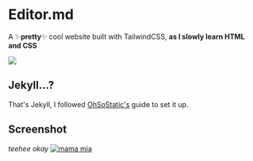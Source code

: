 # Editor.md
A ✨**pretty**✨ cool website built with TailwindCSS, **as I slowly learn HTML and CSS**

![](https://media.discordapp.net/stickers/1031938879290347540.png?size=160)


## Jekyll...?
That's Jekyll, I followed [OhSoStatic's](https://jekyll.ohsostatic.com/devops/how-to-use-tailwind-css-with-jekyll-on-github-pages) guide to set it up.

## Screenshot
*teehee okay*
[![mama mia](https://media.discordapp.net/attachments/1146434905887227976/1146961781546291211/image.png?width=727&height=433 "mama mia")](https://closebridge.github.io/workfront/ "mama mia")

